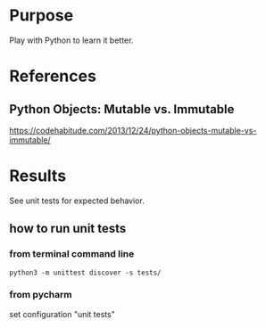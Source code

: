 # Purpose
Play with Python to learn it better.

# References

## Python Objects: Mutable vs. Immutable
https://codehabitude.com/2013/12/24/python-objects-mutable-vs-immutable/

# Results
See unit tests for expected behavior.

## how to run unit tests

### from terminal command line

    python3 -m unittest discover -s tests/

### from pycharm
set configuration "unit tests"
